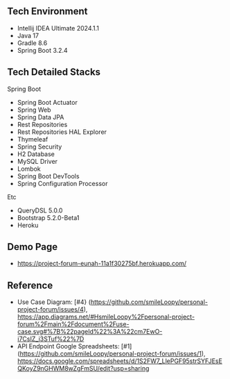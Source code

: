 ## Tech Environment
* Intellij IDEA Ultimate 2024.1.1
* Java 17
* Gradle 8.6
* Spring Boot 3.2.4


## Tech Detailed Stacks

Spring Boot

* Spring Boot Actuator
* Spring Web
* Spring Data JPA
* Rest Repositories
* Rest Repositories HAL Explorer
* Thymeleaf
* Spring Security
* H2 Database
* MySQL Driver
* Lombok
* Spring Boot DevTools
* Spring Configuration Processor

Etc

* QueryDSL 5.0.0
* Bootstrap 5.2.0-Beta1
* Heroku

## Demo Page

* https://project-forum-eunah-11a1f30275bf.herokuapp.com/

## Reference

* Use Case Diagram: [#4} (https://github.com/smileLoopy/personal-project-forum/issues/4), https://app.diagrams.net/#HsmileLoopy%2Fpersonal-project-forum%2Fmain%2Fdocument%2Fuse-case.svg#%7B%22pageId%22%3A%22cm7EwO-i7CsIZ_i3STuf%22%7D
* API Endpoint Google Spreadsheets: [#1] (https://github.com/smileLoopy/personal-project-forum/issues/1), https://docs.google.com/spreadsheets/d/1S2FW7_LlePGF95strSYFJEsEQKoyZ9nGHWM8wZgFmSU/edit?usp=sharing
